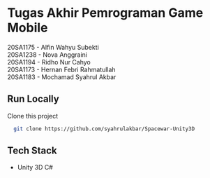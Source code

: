 
# Tugas Akhir Pemrograman Game Mobile

20SA1175 - Alfin Wahyu Subekti <br/>
20SA1238 - Nova Anggraini <br/>
20SA1194 - Ridho Nur Cahyo <br/>
20SA1173 - Hernan Febri Rahmatullah <br/>
20SA1183 - Mochamad Syahrul Akbar


## Run Locally


Clone this project

```bash
  git clone https://github.com/syahrulakbar/Spacewar-Unity3D
```



## Tech Stack

- Unity 3D C#

